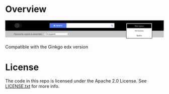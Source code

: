 Overview
========


![Alt text](cover.jpg?raw=true "Theme Screenshot")

Compatible with the Ginkgo edx version

License
=======

The code in this repo is licensed under the Apache 2.0 License.
See [LICENSE.txt](LICENSE.txt) for more info.
